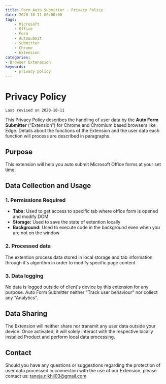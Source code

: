 ```yaml
---
title: Form Auto Submitter - Privacy Policy
date: 2020-10-11 00:00:00
tags:
    - Microsoft
    - Office
    - Form
    - Autosubmit
    - Submitter
    - Chrome
    - Extension
categories:
- Browser Extenasion
keywords:
    - privacy policy
---
```


Privacy Policy
==============

`Last revised on 2020-10-11`

This Privacy Policy describes the handling of user data by the **Auto Form Submitter** (“Extension”) for Chrome and Chromium based browsers like Edge. Details about the functions of the Extension and the user data each function will process are described in paragraphs.

## Purpose

This extension will help you auto submit Microsoft Office forms at your set time.

## Data Collection and Usage

### 1. Permissions Required

- **Tabs:** Used to get access to specific tab where office form is opened and modify DOM
- **Storage:** Used to save the state of extention locally
- **Background:** Used to execute code in the background even when you are not on the window

### 2. Processed data

The extention process data stored in local storage and tab information through it's algorithm in order to modify specific page content 

### 3. Data logging

No data is logged outside of client's device by this extension for any purpose. Auto Form Submitter neither "Track user behaviour" nor collect any "Analytics".

## Data Sharing

The Extension will neither share nor transmit any user data outside your device. Once activated, it will solely interact with the respective locally installed Product and perform local data processing.

## Contact

Should you have any questions or suggestions regarding the protection of user data processed in connection with the use of our Extension, please contact us: taneja.nikhil03@gmail.com